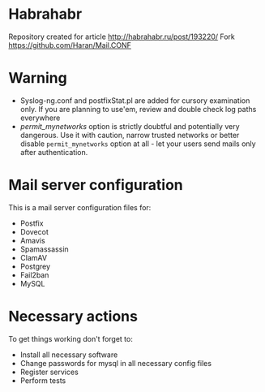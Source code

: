 # Habrahabr

Repository created for article <http://habrahabr.ru/post/193220/>
Fork <https://github.com/Haran/Mail.CONF>

# Warning

* Syslog-ng.conf and postfixStat.pl are added for cursory examination only. If you are planning to use'em, review and double check log paths everywhere
* *permit_mynetworks* option is strictly doubtful and potentially very dangerous. Use it with caution, narrow trusted networks or better disable `permit_mynetworks` option at all - let your users send mails only after authentication.

# Mail server configuration

This is a mail server configuration files for:

* Postfix
* Dovecot
* Amavis
* Spamassassin
* ClamAV
* Postgrey
* Fail2ban
* MySQL

# Necessary actions

To get things working don't forget to:

* Install all necessary software
* Change passwords for mysql in all necessary config files
* Register services
* Perform tests
